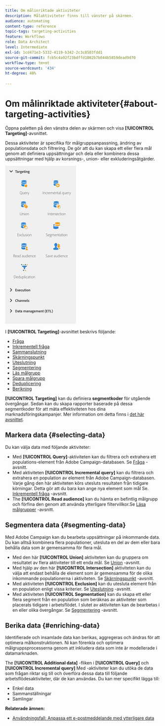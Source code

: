 ```yaml
---
title: Om målinriktade aktiviteter
description: Målaktiviteter finns till vänster på skärmen.
audience: automating
content-type: reference
topic-tags: targeting-activities
feature: Workflows
role: Data Architect
level: Intermediate
exl-id: 1cd471e3-5332-4119-b342-2c3c8503fdd1
source-git-commit: fcb5c4a92f23bdffd1082b7b044b5859dead9d70
workflow-type: tm+mt
source-wordcount: '434'
ht-degree: 48%

---
```


# Om målinriktade aktiviteter{#about-targeting-activities}

Öppna paletten på den vänstra delen av skärmen och visa **[!UICONTROL Targeting]**-avsnittet.

Dessa aktiviteter är specifika för målgruppsanpassning, ändring av populationsdata och filtrering. De gör att du kan skapa ett eller flera mål genom att definiera uppsättningar och dela eller kombinera dessa uppsättningar med hjälp av korsnings-, union- eller exkluderingsåtgärder.

![](assets/wkf_targeting_activities.png)

I **[!UICONTROL Targeting]**-avsnittet beskrivs följande:

* [Fråga](../../automating/using/query.md)
* [Inkrementell fråga](../../automating/using/incremental-query.md)
* [Sammanslutning](../../automating/using/union.md)
* [Skärningspunkt](../../automating/using/intersection.md)
* [Uteslutning](../../automating/using/exclusion.md)
* [Segmentering](../../automating/using/segmentation.md)
* [Läs målgrupp](../../automating/using/read-audience.md)
* [Spara målgrupp](../../automating/using/save-audience.md)
* [Deduplicering](../../automating/using/deduplication.md)
* [Berikning](../../automating/using/enrichment.md)

**[!UICONTROL Targeting]** kan du definiera **segmentkoder** för utgående övergångar. Sedan kan du skapa rapporter baserade på dessa segmentkoder för att mäta effektiviteten hos dina marknadsföringskampanjer. Mer information om detta finns i [det här avsnittet](../../reporting/using/creating-a-report-workflow-segment.md).

## Markera data {#selecting-data}

Du kan välja data med följande aktiviteter:

* Med **[!UICONTROL Query]**-aktiviteten kan du filtrera och extrahera ett populations-element från Adobe Campaign-databasen. Se [Fråga](../../automating/using/query.md) -avsnitt.
* Med aktiviteten **[!UICONTROL Incremental query]** kan du filtrera och extrahera en population av element från Adobe Campaign-databasen. Varje gång den här aktiviteten körs utesluts resultaten från tidigare körningar. Detta gör att du bara kan ange nya element som mål Se. [Inkrementell fråga](../../automating/using/incremental-query.md) -avsnitt.
* The **[!UICONTROL Read audience]** kan du hämta en befintlig målgrupp och förfina den genom att använda ytterligare filtervillkor.Se [Läsa målgrupper](../../automating/using/read-audience.md) -avsnitt.

## Segmentera data {#segmenting-data}

Med Adobe Campaign kan du bearbeta uppsättningar på inkommande data. Du kan alltså kombinera flera populationer, utesluta en del av dem eller bara behålla data som är gemensamma för flera mål.

* Med den här **[!UICONTROL Union]** aktiviteten kan du gruppera om resultatet av flera aktiviteter till ett enda mål. Se [Union](../../automating/using/union.md) -avsnitt.
* Med hjälp av den här **[!UICONTROL Intersection]** aktiviteten kan du välja att endast behålla de element som är gemensamma för de olika inkommande populationerna i aktiviteten. Se [Skärningspunkt](../../automating/using/intersection.md) -avsnitt.
* Med aktiviteten **[!UICONTROL Exclusion]** kan du utesluta element från en population enligt vissa kriterier. Se [Uteslutning](../../automating/using/exclusion.md) -avsnitt.
* Med aktiviteten **[!UICONTROL Segmentation]** kan du skapa ett eller flera segment från en population som beräknas av aktiviteter som placerats tidigare i arbetsflödet.  I slutet av aktiviteten kan de bearbetas i en eller olika övergångar. Se [Segmentering](../../automating/using/segmentation.md) -avsnitt.

## Berika data {#enriching-data}

Identifierade och insamlade data kan berikas, aggregeras och ändras för att optimera målkonstruktionen. Ni kan förenkla och optimera målgruppsprocesserna genom att inkludera data som inte är modellerade i datamarknaden.

The **[!UICONTROL Additional data]** -fliken i **[!UICONTROL Query]** och **[!UICONTROL Incremental query]** Med -aktiviteter kan du utöka de data som frågan riktar sig till och överföra dessa data till följande arbetsflödesaktiviteter, där de kan användas. Du kan mer specifikt lägga till:

* Enkel data
* Sammanställningar
* Samlingar

**Relaterade ämnen:**

* [Användningsfall: Anpassa ett e-postmeddelande med ytterligare data](../../automating/using/personalizing-email-with-additional-data.md)
